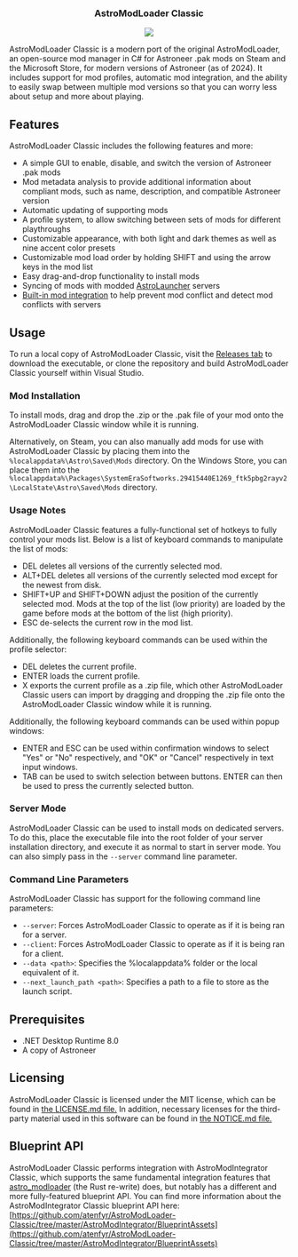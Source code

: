 <p align="center">
  <h3 align="center">AstroModLoader Classic</h3>
</p>
<p align="center"><img src="https://i.imgur.com/xo1L3VY.png"></p>

AstroModLoader Classic is a modern port of the original AstroModLoader, an open-source mod manager in C# for Astroneer .pak mods on Steam and the Microsoft Store, for modern versions of Astroneer (as of 2024). It includes support for mod profiles, automatic mod integration, and the ability to easily swap between multiple mod versions so that you can worry less about setup and more about playing.

## Features
AstroModLoader Classic includes the following features and more:
* A simple GUI to enable, disable, and switch the version of Astroneer .pak mods
* Mod metadata analysis to provide additional information about compliant mods, such as name, description, and compatible Astroneer version
* Automatic updating of supporting mods
* A profile system, to allow switching between sets of mods for different playthroughs
* Customizable appearance, with both light and dark themes as well as nine accent color presets
* Customizable mod load order by holding SHIFT and using the arrow keys in the mod list
* Easy drag-and-drop functionality to install mods
* Syncing of mods with modded [AstroLauncher](https://github.com/ricky-davis/AstroLauncher) servers
* [Built-in mod integration](https://github.com/atenfyr/AstroModLoader-Classic/tree/master/AstroModIntegrator) to help prevent mod conflict and detect mod conflicts with servers

## Usage
To run a local copy of AstroModLoader Classic, visit the [Releases tab](https://github.com/atenfyr/AstroModLoader-Classic/releases) to download the executable, or clone the repository and build AstroModLoader Classic yourself within Visual Studio.

### Mod Installation
To install mods, drag and drop the .zip or the .pak file of your mod onto the AstroModLoader Classic window while it is running.

Alternatively, on Steam, you can also manually add mods for use with AstroModLoader Classic by placing them into the `%localappdata%\Astro\Saved\Mods` directory.
On the Windows Store, you can place them into the `%localappdata%\Packages\SystemEraSoftworks.29415440E1269_ftk5pbg2rayv2\LocalState\Astro\Saved\Mods` directory.

### Usage Notes
AstroModLoader Classic features a fully-functional set of hotkeys to fully control your mods list. Below is a list of keyboard commands to manipulate the list of mods:
* DEL deletes all versions of the currently selected mod.
* ALT+DEL deletes all versions of the currently selected mod except for the newest from disk.
* SHIFT+UP and SHIFT+DOWN adjust the position of the currently selected mod. Mods at the top of the list (low priority) are loaded by the game before mods at the bottom of the list (high priority).
* ESC de-selects the current row in the mod list.

Additionally, the following keyboard commands can be used within the profile selector:
* DEL deletes the current profile.
* ENTER loads the current profile.
* X exports the current profile as a .zip file, which other AstroModLoader Classic users can import by dragging and dropping the .zip file onto the AstroModLoader Classic window while it is running.

Additionally, the following keyboard commands can be used within popup windows:
* ENTER and ESC can be used within confirmation windows to select "Yes" or "No" respectively, and "OK" or "Cancel" respectively in text input windows.
* TAB can be used to switch selection between buttons. ENTER can then be used to press the currently selected button.

### Server Mode
AstroModLoader Classic can be used to install mods on dedicated servers. To do this, place the executable file into the root folder of your server installation directory, and execute it as normal to start in server mode. You can also simply pass in the `--server` command line parameter.

### Command Line Parameters
AstroModLoader Classic has support for the following command line parameters:
* `--server`: Forces AstroModLoader Classic to operate as if it is being ran for a server.
* `--client`: Forces AstroModLoader Classic to operate as if it is being ran for a client.
* `--data <path>`: Specifies the %localappdata% folder or the local equivalent of it.
* `--next_launch_path <path>`: Specifies a path to a file to store as the launch script.

## Prerequisites
* .NET Desktop Runtime 8.0
* A copy of Astroneer

## Licensing
AstroModLoader Classic is licensed under the MIT license, which can be found in [the LICENSE.md file.](https://github.com/atenfyr/AstroModLoader-Classic/blob/master/LICENSE.md) In addition, necessary licenses for the third-party material used in this software can be found in [the NOTICE.md file.](https://github.com/atenfyr/AstroModLoader-Classic/blob/master/NOTICE.md)

## Blueprint API
AstroModLoader Classic performs integration with AstroModIntegrator Classic, which supports the same fundamental integration features that [astro_modloader](https://github.com/AstroTechies/astro_modloader) (the Rust re-write) does, but notably has a different and more fully-featured blueprint API. You can find more information about the AstroModIntegrator Classic blueprint API here: [https://github.com/atenfyr/AstroModLoader-Classic/tree/master/AstroModIntegrator/BlueprintAssets](https://github.com/atenfyr/AstroModLoader-Classic/tree/master/AstroModIntegrator/BlueprintAssets)

